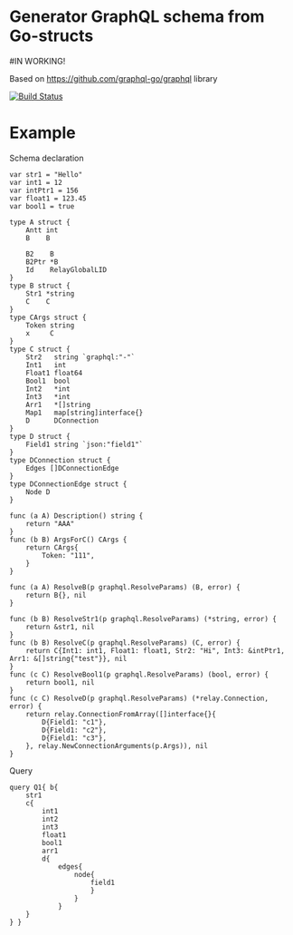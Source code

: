 # Generator GraphQL schema from Go-structs

#IN WORKING!

Based on https://github.com/graphql-go/graphql library

[![Build Status](https://travis-ci.org/arvitaly/gopherjs-electron.svg?branch=master)](https://travis-ci.org/arvitaly/go-graphql-schema-generator)

# Example

Schema declaration

	var str1 = "Hello"
	var int1 = 12
	var intPtr1 = 156
	var float1 = 123.45
	var bool1 = true
	
	type A struct {
		Antt int
		B    B
	
		B2    B
		B2Ptr *B
		Id    RelayGlobalLID
	}
	type B struct {
		Str1 *string
		C    C
	}
	type CArgs struct {
		Token string
		x     C
	}
	type C struct {
		Str2   string `graphql:"-"`
		Int1   int
		Float1 float64
		Bool1  bool
		Int2   *int
		Int3   *int
		Arr1   *[]string
		Map1   map[string]interface{}
		D      DConnection
	}
	type D struct {
		Field1 string `json:"field1"`
	}
	type DConnection struct {
		Edges []DConnectionEdge
	}
	type DConnectionEdge struct {
		Node D
	}
	
	func (a A) Description() string {
		return "AAA"
	}
	func (b B) ArgsForC() CArgs {
		return CArgs{
			Token: "111",
		}
	}
	
	func (a A) ResolveB(p graphql.ResolveParams) (B, error) {
		return B{}, nil
	}
	
	func (b B) ResolveStr1(p graphql.ResolveParams) (*string, error) {
		return &str1, nil
	}
	func (b B) ResolveC(p graphql.ResolveParams) (C, error) {
		return C{Int1: int1, Float1: float1, Str2: "Hi", Int3: &intPtr1, Arr1: &[]string{"test"}}, nil
	}
	func (c C) ResolveBool1(p graphql.ResolveParams) (bool, error) {
		return bool1, nil
	}
	func (c C) ResolveD(p graphql.ResolveParams) (*relay.Connection, error) {
		return relay.ConnectionFromArray([]interface{}{
			D{Field1: "c1"},
			D{Field1: "c2"},
			D{Field1: "c3"},
		}, relay.NewConnectionArguments(p.Args)), nil
	}

Query

	query Q1{ b{
		str1
		c{
			int1
			int2
			int3
			float1
			bool1
			arr1
			d{
				edges{
					node{
						field1
						}
					}
				}
		}
	} }